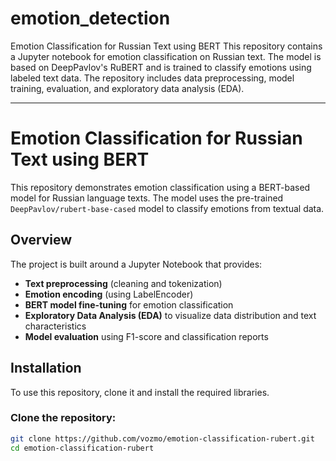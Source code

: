 # emotion_detection
Emotion Classification for Russian Text using BERT This repository contains a Jupyter notebook for emotion classification on Russian text. The model is based on DeepPavlov's RuBERT and is trained to classify emotions using labeled text data. The repository includes data preprocessing, model training, evaluation, and exploratory data analysis (EDA).

___

# Emotion Classification for Russian Text using BERT

This repository demonstrates emotion classification using a BERT-based model for Russian language texts. The model uses the pre-trained `DeepPavlov/rubert-base-cased` model to classify emotions from textual data.

## Overview
The project is built around a Jupyter Notebook that provides:
- **Text preprocessing** (cleaning and tokenization)
- **Emotion encoding** (using LabelEncoder)
- **BERT model fine-tuning** for emotion classification
- **Exploratory Data Analysis (EDA)** to visualize data distribution and text characteristics
- **Model evaluation** using F1-score and classification reports

## Installation

To use this repository, clone it and install the required libraries.

### Clone the repository:
```bash
git clone https://github.com/vozmo/emotion-classification-rubert.git
cd emotion-classification-rubert
